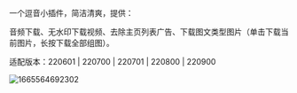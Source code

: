 一个逗音小插件，简洁清爽，提供：

音频下载、无水印下载视频、去除主页列表广告、下载图文类型图片（单击下载当前图片，长按下载全部组图）。

适配版本：220601 | 220700 | 220701 | 220800 | 220900

![1665564692302](https://user-images.githubusercontent.com/1235777/195297776-223dfb9a-e303-40d4-8e02-ba0922b343a7.jpg)

